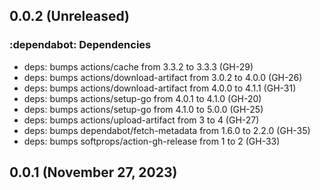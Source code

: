 ## 0.0.2 (Unreleased)

### :dependabot: **Dependencies**

* deps: bumps actions/cache from 3.3.2 to 3.3.3 (GH-29)
* deps: bumps actions/download-artifact from 3.0.2 to 4.0.0 (GH-26)
* deps: bumps actions/download-artifact from 4.0.0 to 4.1.1 (GH-31)
* deps: bumps actions/setup-go from 4.0.1 to 4.1.0 (GH-20)
* deps: bumps actions/setup-go from 4.1.0 to 5.0.0 (GH-25)
* deps: bumps actions/upload-artifact from 3 to 4 (GH-27)
* deps: bumps dependabot/fetch-metadata from 1.6.0 to 2.2.0 (GH-35)
* deps: bumps softprops/action-gh-release from 1 to 2 (GH-33)

## 0.0.1 (November 27, 2023)
